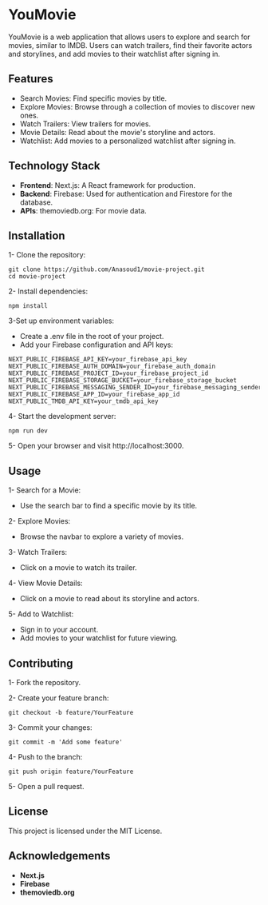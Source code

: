 # YouMovie
YouMovie is a web application that allows users to explore and search for movies, similar to IMDB. Users can watch trailers, find their favorite actors and storylines, and add movies to their watchlist after signing in.

## Features
  * Search Movies: Find specific movies by title.
  * Explore Movies: Browse through a collection of movies to discover new ones.
  * Watch Trailers: View trailers for movies.
  * Movie Details: Read about the movie's storyline and actors.
  * Watchlist: Add movies to a personalized watchlist after signing in.

## Technology Stack
- **Frontend**:
  Next.js: A React framework for production.
- **Backend**:
  Firebase: Used for authentication and Firestore for the database.
- **APIs**:
  themoviedb.org: For movie data.

## Installation
1- Clone the repository:

```
git clone https://github.com/Anasoud1/movie-project.git
cd movie-project
```

2- Install dependencies:

```
npm install
```

3-Set up environment variables:

  * Create a .env file in the root of your project.
  * Add your Firebase configuration and API keys:
   ```
  NEXT_PUBLIC_FIREBASE_API_KEY=your_firebase_api_key
  NEXT_PUBLIC_FIREBASE_AUTH_DOMAIN=your_firebase_auth_domain
  NEXT_PUBLIC_FIREBASE_PROJECT_ID=your_firebase_project_id
  NEXT_PUBLIC_FIREBASE_STORAGE_BUCKET=your_firebase_storage_bucket
  NEXT_PUBLIC_FIREBASE_MESSAGING_SENDER_ID=your_firebase_messaging_sender_id
  NEXT_PUBLIC_FIREBASE_APP_ID=your_firebase_app_id
  NEXT_PUBLIC_TMDB_API_KEY=your_tmdb_api_key
  ```

4- Start the development server:

```
npm run dev
```

5- Open your browser and visit http://localhost:3000.

## Usage
 1- Search for a Movie:
 
- Use the search bar to find a specific movie by its title.
  
 2- Explore Movies:

 - Browse the navbar to explore a variety of movies.

 3- Watch Trailers:

 - Click on a movie to watch its trailer.

 4- View Movie Details:

- Click on a movie to read about its storyline and actors.
  
 5- Add to Watchlist:

- Sign in to your account.
- Add movies to your watchlist for future viewing.

## Contributing
1- Fork the repository.

2- Create your feature branch: 
```
git checkout -b feature/YourFeature
```

3- Commit your changes: 
```
git commit -m 'Add some feature'
```
4- Push to the branch: 
```
git push origin feature/YourFeature
```
5- Open a pull request.

## License
This project is licensed under the MIT License.

## Acknowledgements
 * **Next.js**
 * **Firebase**
 * **themoviedb.org**
